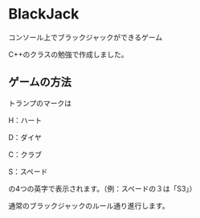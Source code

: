 # BlackJack

コンソール上でブラックジャックができるゲーム

C++のクラスの勉強で作成しました。

## ゲームの方法

トランプのマークは

H：ハート

D：ダイヤ

C：クラブ

S：スペード

の4つの英字で表示されます。（例：スペードの３は「S3」）

通常のブラックジャックのルール通り進行します。

